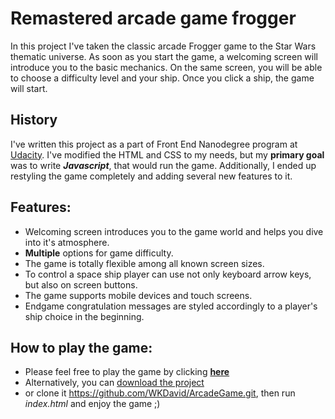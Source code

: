 # Remastered arcade game frogger

In this project I've taken the classic arcade Frogger game to the Star Wars thematic universe.
As soon as you start the game, a welcoming screen will introduce you to the basic mechanics.
On the same screen, you will be able to choose a difficulty level and your ship.
Once you click a ship, the game will start.

## History

I've written this project as a part of Front End Nanodegree program at [Udacity](https://www.udacity.com/).
I've modified the HTML and CSS to my needs, but my **primary goal** was to write **_Javascript_**, that would run the game.
Additionally, I ended up restyling the game completely and adding several new features to  it.

## Features:

+ Welcoming screen introduces you to the game world and helps you dive into it's atmosphere.    
+ **Multiple** options for game difficulty.
+ The game is totally flexible among all known screen sizes.
+ To control a space ship player can use not only keyboard arrow keys, but also on screen buttons.
+ The game supports mobile devices and touch screens.
+ Endgame congratulation messages are styled accordingly to a player's ship choice in the beginning.  

## How to play the game:
+ Please feel free to play the game by clicking **[here](https://wkdavid.github.io/ArcadeGame/)**
+ Alternatively, you can [download the project](https://github.com/WKDavid/ArcadeGame/archive/master.zip)
+ or clone it <https://github.com/WKDavid/ArcadeGame.git>, then run _index.html_ and enjoy the game ;)
